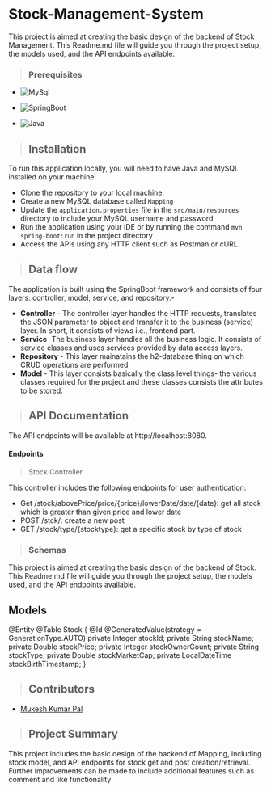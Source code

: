 # Stock-Management-System

This project is aimed at creating the basic design of the backend of Stock Management. This Readme.md file will guide you through the project setup, the models used, and the API endpoints available.

>### Prerequisites
* ![MySql](https://img.shields.io/badge/DBMS-MYSQL%205.7%20or%20Higher-red)
 * ![SpringBoot](https://img.shields.io/badge/Framework-SpringBoot-green)


* ![Java](https://img.shields.io/badge/Language-Java%208%20or%20higher-yellow)

>## Installation

To run this application locally, you will need to have Java and MySQL installed on your machine.

* Clone the repository to your local machine.
* Create a new MySQL database called `Mapping`
* Update the `application.properties` file in the `src/main/resources` directory to include your MySQL username and password
* Run the application using your IDE or by running the command `mvn spring-boot:run` in the project directory
* Access the APIs using any HTTP client such as Postman or cURL.
>## Data flow
 The application is built using the SpringBoot framework and consists of four layers: controller, model, service, and repository.-

* **Controller** - The controller layer handles the HTTP requests, translates the JSON parameter to object and transfer it to the business (service) layer. In short, it consists of views i.e., frontend part.
* **Service** -The business layer handles all the business logic. It consists of service classes and uses services provided by data access layers.
* **Repository** - This layer mainatains the h2-database thing on which CRUD operations are performed
* **Model** - This layer consists basically the class level things- the various classes required for the project and these classes consists the attributes to be stored.

>## API Documentation
The API endpoints will be available at http://localhost:8080.

#### Endpoints
>Stock Controller

This controller includes the following endpoints for user authentication:

* Get /stock/abovePrice/price/{price}/lowerDate/date/{date}: get all stock which is greater than given price and lower date
* POST /stck/: create a new post
* GET /stock/type/{stocktype}: get a specific stock by type of stock
>### Schemas
This project is aimed at creating the basic design of the backend of Stock. This Readme.md file will guide you through the project setup, the models used, and the API endpoints available.

## Models

@Entity
@Table
Stock {
    @Id
    @GeneratedValue(strategy = GenerationType.AUTO)
    private Integer stockId;
    private String stockName;
    private Double stockPrice;
    private Integer stockOwnerCount;
    private String stockType;
    private Double stockMarketCap;
    private LocalDateTime stockBirthTimestamp;
}
>## Contributors

* [Mukesh Kumar Pal](https://github.com/Mukeshpal123)

>## Project Summary
This project includes the basic design of the backend of Mapping, including stock model, and API endpoints for stock get and post creation/retrieval. Further improvements can be made to include additional features such as comment and like functionality
